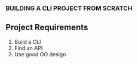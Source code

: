 ### BUILDING A CLI PROJECT FROM SCRATCH

## Project Requirements
1. Build a CLI
2. Find an API
3. Use good OO design

